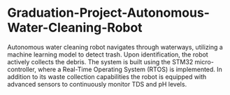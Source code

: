 # Graduation-Project-Autonomous-Water-Cleaning-Robot
Autonomous water cleaning robot navigates through waterways, utilizing a machine learning model to detect trash. Upon identification, the robot actively collects the debris. The system is built using the STM32 micro-controller, where a Real-Time Operating System (RTOS) is implemented. 
In addition to its waste collection capabilities the robot is equipped with advanced sensors to continuously monitor TDS and pH levels.
